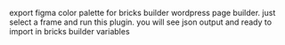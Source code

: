 export figma color palette for bricks builder wordpress page builder.
just select a frame and run this plugin. you will see json output and ready to import in bricks builder variables


